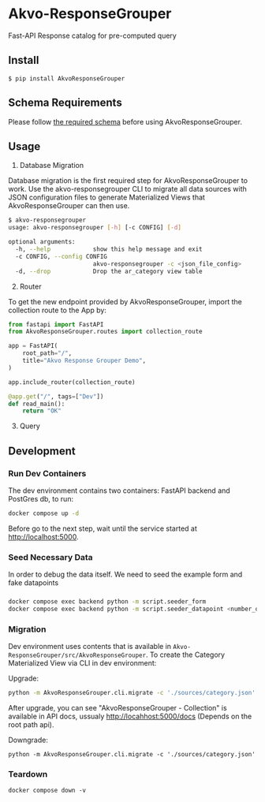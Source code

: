 # Akvo-ResponseGrouper
Fast-API Response catalog for pre-computed query

## Install
```
$ pip install AkvoResponseGrouper
```

## Schema Requirements

Please follow [the required schema](https://github.com/akvo/Akvo-ResponseGrouper/blob/main/docs/database.org) before using AkvoResponseGrouper.

## Usage

1. Database Migration

Database migration is the first required step for AkvoResponseGrouper to work. Use the akvo-responsegrouper CLI to migrate all data sources with JSON configuration files to generate Materialized Views that AkvoResponseGrouper can then use.

```bash
$ akvo-responsegrouper
usage: akvo-responsegrouper [-h] [-c CONFIG] [-d]

optional arguments:
  -h, --help            show this help message and exit
  -c CONFIG, --config CONFIG
                        akvo-responsegrouper -c <json_file_config>
  -d, --drop            Drop the ar_category view table
```

2. Router

To get the new endpoint provided by AkvoResponseGrouper, import the collection route to the App by:

```python
from fastapi import FastAPI
from AkvoResponseGrouper.routes import collection_route

app = FastAPI(
    root_path="/",
    title="Akvo Response Grouper Demo",
)

app.include_router(collection_route)

@app.get("/", tags=["Dev"])
def read_main():
    return "OK"
```

3. Query



## Development

### Run Dev Containers

The dev environment contains two containers: FastAPI backend and PostGres db, to run:

```bash
docker compose up -d
```
Before go to the next step, wait until the service started at [http://localhost:5000](http://localhost:5000).

### Seed Necessary Data

In order to debug the data itself. We need to seed the example form and fake datapoints

###
```bash
docker compose exec backend python -m script.seeder_form
docker compose exec backend python -m script.seeder_datapoint <number_of_datapoint>
```

### Migration

Dev environment uses contents that is available in `Akvo-ResponseGrouper/src/AkvoResponseGrouper`. To create the Category Materialized View via CLI in dev environment:

Upgrade:

```bash
python -m AkvoResponseGrouper.cli.migrate -c './sources/category.json'
```

After upgrade, you can see "AkvoResponseGrouper - Collection" is available in API docs, ussualy [http://locahhost:5000/docs](http://localhost:5000/docs) (Depends on the root path api).

Downgrade:
```
python -m AkvoResponseGrouper.cli.migrate -c './sources/category.json'
```

### Teardown
```
docker compose down -v
```
